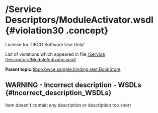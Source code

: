 # /Service Descriptors/ModuleActivator.wsdl {#violation30 .concept}

License for TIBCO Software Use Only!

List of violations which appeared in file [/Service Descriptors/ModuleActivator.wsdl](../../../projects/tibco.bwce.sample.binding.rest.BookStore/Service_Descriptors/ModuleActivator.wsdl.md)

**Parent topic:**[tibco.bwce.sample.binding.rest.BookStore](../../../qa/projects/tibco.bwce.sample.binding.rest.BookStore.md)

## WARNING - Incorrect description - WSDLs {#Incorrect_description_WSDLs}

Item doesn't contain any description or description too short


